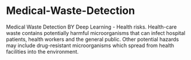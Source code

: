 # Medical-Waste-Detection
Medical Waste Detection BY Deep Learning - Health risks. Health-care waste contains potentially harmful microorganisms that can infect hospital patients, health workers and the general public. Other potential hazards may include drug-resistant microorganisms which spread from health facilities into the environment.
